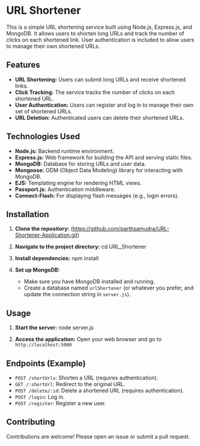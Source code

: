 # URL Shortener

This is a simple URL shortening service built using Node.js, Express.js, and MongoDB. It allows users to shorten long URLs and track the number of clicks on each shortened link.  User authentication is included to allow users to manage their own shortened URLs.

## Features

* **URL Shortening:**  Users can submit long URLs and receive shortened links.
* **Click Tracking:** The service tracks the number of clicks on each shortened URL.
* **User Authentication:** Users can register and log in to manage their own set of shortened URLs.
* **URL Deletion:** Authenticated users can delete their shortened URLs.

## Technologies Used

* **Node.js:** Backend runtime environment.
* **Express.js:** Web framework for building the API and serving static files.
* **MongoDB:** Database for storing URLs and user data.
* **Mongoose:** ODM (Object Data Modeling) library for interacting with MongoDB.
* **EJS:** Templating engine for rendering HTML views.
* **Passport.js:** Authentication middleware.
* **Connect-Flash:** For displaying flash messages (e.g., login errors).

## Installation

1. **Clone the repository:**
   (https://github.com/parthsamudra/URL-Shortener-Application.git)

2. **Navigate to the project directory:**
   cd URL_Shortener  
  

3. **Install dependencies:**
   npm install

4. **Set up MongoDB:**
   * Make sure you have MongoDB installed and running.
   * Create a database named `urlShortener` (or whatever you prefer, and update the connection string in `server.js`).


## Usage

1. **Start the server:**
   node server.js

2. **Access the application:**
   Open your web browser and go to `http://localhost:5000` 

## Endpoints (Example)

* `POST /shortUrls`: Shorten a URL (requires authentication).
* `GET /:shortUrl`: Redirect to the original URL.
* `POST /delete/:id`: Delete a shortened URL (requires authentication).
* `POST /login`: Log in.
* `POST /register`: Register a new user.

## Contributing

Contributions are welcome! Please open an issue or submit a pull request.
